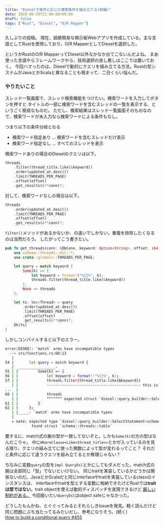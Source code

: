 ```yaml
---
title: "Dieselで条件に応じた検索条件を組み立てる(前編)"
date: 2020-06-29T21:00:00+09:00
draft: false
tags: ["Rust", "Diesel", "O/R Mapper"]
---
```

久しぶりの投稿。
現在、超絶簡易な掲示板Webアプリを作成している。主な言語としてRustを使用しており、O/R MapperとしてDieselを選択した。
<!--more-->

というかRustのO/R MapperってDiesel以外なかなか出てこないんだよね。
まあ使った言語やらフレームワークやら、技術選択の良し悪しはここでは置いておく。
今回ハマったのは、Dieselで動的にクエリを組み立てる方法。Rustの型システムがJavaとかScalaと異なることも相まって、二日くらい悩んだ。

### やりたいこと
スレッド一覧画面で、スレッド検索機能をつけたい。検索ワードを入力してボタンを押すと
タイトルの一部に検索ワードを含むスレッドの一覧を表示する、というごく簡易なものだ。
ただし、検索結果はスレッド一覧画面そのものなので、検索ワードが未入力なら検索ワードによる条件もなし。

つまり以下の条件分岐となる
- 検索ワード指定あり ... 検索ワードを含むスレッドだけ表示
- 検索ワード指定なし ... すべてのスレッドを表示

検索ワードありの場合のDieselのクエリは以下。
```rust
threads
    .filter(thread_title.like(&keyword))
    .order(updated_at.desc())
    .limit(THREADS_PER_PAGE)
    .offset(offset)
    .get_results(&**conn)?;
```

対して、検索ワードなしの場合は以下。
```rust
threads
    .order(updated_at.desc())
    .limit(THREADS_PER_PAGE)
    .offset(offset)
    .get_results(&**conn)?;
```

`filter()`メソッドがあるかないか、の違いでしかない。重複を排除したくなるのは当然だろう。
したがってこう書きたい。

```rust
pub fn get_threads(conn: &DbConn, keyword: Option<String>, offset: i64) -> Result<Vec<Thread>> {
    use schema::threads::dsl::*;
    use crate::globals::THREADS_PER_PAGE;

    let query = match keyword {
        Some(k) => {
            let keyword = format!("%{}%", k);
            threads.filter(thread_title.like(&keyword))
        },
        None => threads
    };

    let ts: Vec<Thread> = query
        .order(updated_at.desc())
        .limit(THREADS_PER_PAGE)
        .offset(offset)
        .get_results(&**conn)?;
    Ok(ts)
}
```

しかしコンパイルすると以下のエラー。
```sh
error[E0308]: `match` arms have incompatible types
  --> src/functions.rs:60:13
   |
54 |       let query = match keyword {
   |  _________________-
55 | |         Some(k) => {
56 | |             let keyword = format!("%{}%", k);
57 | |             threads.filter(thread_title.like(&keyword))
   | |             ------------------------------------------- this is found to be of type `diesel::query_builder::SelectStatement<schema::threads::table, diesel::query_builder::select_clause::DefaultSelectClause, diesel::query_builder::distinct_clause::NoDistinctClause, diesel::query_builder::where_clause::WhereClause<diesel::expression::operators::Like<schema::threads::columns::thread_title, diesel::expression::bound::Bound<diesel::sql_types::Text, &std::string::String>>>>`
...  |
60 | |             threads
   | |             ^^^^^^^ expected struct `diesel::query_builder::SelectStatement`, found struct `schema::threads::table`
61 | |         }
62 | |     };
   | |_____- `match` arms have incompatible types
   |
   = note: expected type `diesel::query_builder::SelectStatement<schema::threads::table, diesel::query_builder::select_clause::DefaultSelectClause, diesel::query_builder::distinct_clause::NoDistinctClause, diesel::query_builder::where_clause::WhereClause<diesel::expression::operators::Like<schema::threads::columns::thread_title, diesel::expression::bound::Bound<diesel::sql_types::Text, &std::string::String>>>>`
            found struct `schema::threads::table`
```

要するに、match式の腕の型が一致してないぞと。しかも`Some(k)`の方の型はなんだこりゃ。
中に`WhereClause<Like<thread_title>>`とかが入っているのを見る限り、クエリの組み立てに使った関数によって型が変わるってこと？
それだと条件に応じて違うクエリを組み立てるとか無理じゃない？

ちなみに変数`query`の型を`impl QueryDsl`とかにしてもダメだった。match式の腕は全部同じ「型」でないといけない。
同じtraitを実装しているかどうかは関係ないのだ。JavaとかScalaだと同じinterfaceやtraitを実装しているclassのインスタンスは、
interfaceやtraitを型とする変数に格納できたけどRustでは**traitは型ではない**。trait objectを使えば動的ディスパッチを実現できるけど
[厳しい制約がある。](https://doc.rust-lang.org/book/ch17-02-trait-objects.html#object-safety-is-required-for-trait-objects)
今回扱いたい`QueryDsl`はobject safeじゃなかった。

どうしたもんかね、とぐぐってみるとそれらしきIssueを発見。軽く読んだけど同じ問題にぶち当たってるみたいだし、参考になりそう。(続く)  
[How to build a conditional query #455](https://github.com/diesel-rs/diesel/issues/455)